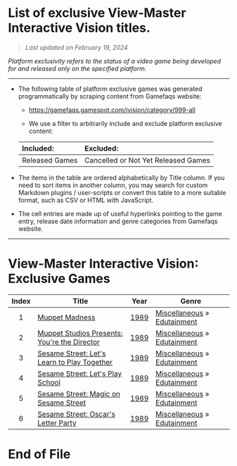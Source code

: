 ﻿# List of exclusive View-Master Interactive Vision titles.

> *Last updated on February 19, 2024*

_Platform exclusivity refers to the status of a video game being developed for and released only on the specified platform._

-----------------------------

 - The following table of platform exclusive games was generated programmatically by scraping content from Gamefaqs website: 

    - https://gamefaqs.gamespot.com/ivision/category/999-all

    - We use a filter to arbitrarily include and exclude platform exclusive content:

      
    |Included:|Excluded:|
    |:--|:--|
    |Released Games|Cancelled or Not Yet Released Games


 - The items in the table are ordered alphabetically by Title column. If you need to sort items in another column, you may search for custom Markdown plugins / user-scripts or convert this table to a more suitable format, such as CSV or HTML with JavaScript.

 - The cell entries are made up of useful hyperlinks pointing to the game entry, release date information and genre categories from Gamefaqs website.

-----------------------------
# View-Master Interactive Vision∶ Exclusive Games
|Index|Title|Year|Genre|
|:--:|--|--|--|
|1|<a href="https://gamefaqs.gamespot.com/ivision/441365-muppet-madness" target="_blank" rel="noopener noreferrer">Muppet Madness</a>|<a href="https://gamefaqs.gamespot.com/ivision/441365-muppet-madness/data" target="_blank" rel="noopener noreferrer">1989</a>|<a href="https://gamefaqs.gamespot.com/ivision/category/49-miscellaneous" target="_blank" rel="noopener noreferrer">Miscellaneous</a> &raquo; <a href="https://gamefaqs.gamespot.com/ivision/category/275-miscellaneous-edutainment" target="_blank" rel="noopener noreferrer">Edutainment</a>|
|2|<a href="https://gamefaqs.gamespot.com/ivision/441371-muppet-studios-presents-youre-the-director" target="_blank" rel="noopener noreferrer">Muppet Studios Presents: You're the Director</a>|<a href="https://gamefaqs.gamespot.com/ivision/441371-muppet-studios-presents-youre-the-director/data" target="_blank" rel="noopener noreferrer">1989</a>|<a href="https://gamefaqs.gamespot.com/ivision/category/49-miscellaneous" target="_blank" rel="noopener noreferrer">Miscellaneous</a> &raquo; <a href="https://gamefaqs.gamespot.com/ivision/category/275-miscellaneous-edutainment" target="_blank" rel="noopener noreferrer">Edutainment</a>|
|3|<a href="https://gamefaqs.gamespot.com/ivision/441369-sesame-street-lets-learn-to-play-together" target="_blank" rel="noopener noreferrer">Sesame Street: Let's Learn to Play Together</a>|<a href="https://gamefaqs.gamespot.com/ivision/441369-sesame-street-lets-learn-to-play-together/data" target="_blank" rel="noopener noreferrer">1989</a>|<a href="https://gamefaqs.gamespot.com/ivision/category/49-miscellaneous" target="_blank" rel="noopener noreferrer">Miscellaneous</a> &raquo; <a href="https://gamefaqs.gamespot.com/ivision/category/275-miscellaneous-edutainment" target="_blank" rel="noopener noreferrer">Edutainment</a>|
|4|<a href="https://gamefaqs.gamespot.com/ivision/441370-sesame-street-lets-play-school" target="_blank" rel="noopener noreferrer">Sesame Street: Let's Play School</a>|<a href="https://gamefaqs.gamespot.com/ivision/441370-sesame-street-lets-play-school/data" target="_blank" rel="noopener noreferrer">1989</a>|<a href="https://gamefaqs.gamespot.com/ivision/category/49-miscellaneous" target="_blank" rel="noopener noreferrer">Miscellaneous</a> &raquo; <a href="https://gamefaqs.gamespot.com/ivision/category/275-miscellaneous-edutainment" target="_blank" rel="noopener noreferrer">Edutainment</a>|
|5|<a href="https://gamefaqs.gamespot.com/ivision/441368-sesame-street-magic-on-sesame-street" target="_blank" rel="noopener noreferrer">Sesame Street: Magic on Sesame Street</a>|<a href="https://gamefaqs.gamespot.com/ivision/441368-sesame-street-magic-on-sesame-street/data" target="_blank" rel="noopener noreferrer">1989</a>|<a href="https://gamefaqs.gamespot.com/ivision/category/49-miscellaneous" target="_blank" rel="noopener noreferrer">Miscellaneous</a> &raquo; <a href="https://gamefaqs.gamespot.com/ivision/category/275-miscellaneous-edutainment" target="_blank" rel="noopener noreferrer">Edutainment</a>|
|6|<a href="https://gamefaqs.gamespot.com/ivision/441367-sesame-street-oscars-letter-party" target="_blank" rel="noopener noreferrer">Sesame Street: Oscar's Letter Party</a>|<a href="https://gamefaqs.gamespot.com/ivision/441367-sesame-street-oscars-letter-party/data" target="_blank" rel="noopener noreferrer">1989</a>|<a href="https://gamefaqs.gamespot.com/ivision/category/49-miscellaneous" target="_blank" rel="noopener noreferrer">Miscellaneous</a> &raquo; <a href="https://gamefaqs.gamespot.com/ivision/category/275-miscellaneous-edutainment" target="_blank" rel="noopener noreferrer">Edutainment</a>|

# End of File